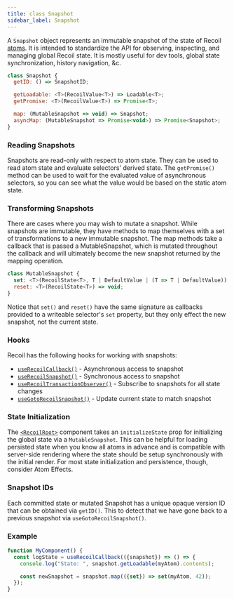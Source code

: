 ```yaml
---
title: class Snapshot
sidebar_label: Snapshot
---
```


A `Snapshot` object represents an immutable snapshot of the state of Recoil [atoms](/docs/api-reference/core/atom).  It is intended to standardize the API for observing, inspecting, and managing global Recoil state.  It is mostly useful for dev tools, global state synchronization, history navigation, &c.

```jsx
class Snapshot {
  getID: () => SnapshotID;

  getLoadable: <T>(RecoilValue<T>) => Loadable<T>;
  getPromise: <T>(RecoilValue<T>) => Promise<T>;

  map: (MutableSnapshot => void) => Snapshot;
  asyncMap: (MutableSnapshot => Promise<void>) => Promise<Snapshot>;
}
```

### Reading Snapshots

Snapshots are read-only with respect to atom state.  They can be used to read atom state and evaluate selectors' derived state.  The `getPromise()` method can be used to wait for the evaluated value of asynchronous selectors, so you can see what the value would be based on the static atom state.

### Transforming Snapshots

There are cases where you may wish to mutate a snapshot.  While snapshots are immutable, they have methods to map themselves with a set of transformations to a new immutable snapshot.  The map methods take a callback that is passed a MutableSnapshot, which is mutated throughout the callback and will ultimately become the new snapshot returned by the mapping operation.

```jsx
class MutableSnapshot {
  set: <T>(RecoilState<T>, T | DefaultValue | (T => T | DefaultValue)) => void;
  reset: <T>(RecoilState<T>) => void;
}
```

Notice that `set()` and `reset()` have the same signature as callbacks provided to a writeable selector's `set` property, but they only effect the new snapshot, not the current state.

### Hooks

Recoil has the following hooks for working with snapshots:

- [`useRecoilCallback()`](/docs/api-reference/core/useRecoilCallback) - Asynchronous access to snapshot
- [`useRecoilSnapshot()`](/docs/api-reference/core/useRecoilSnapshot) - Synchronous access to snapshot
- [`useRecoilTransactionObserver()`](/docs/api-reference/core/useRecoilTransactionObserver) - Subscribe to snapshots for all state changes
- [`useGotoRecoilSnapshot()`](/docs/api-reference/core/useGotoRecoilSnapshot) - Update current state to match snapshot

### State Initialization

The [`<RecoilRoot>`](/docs/api-reference/core/RecoilRoot) component takes an `initializeState` prop for initializing the global state via a `MutableSnapshot`.  This can be helpful for loading persisted state when you know all atoms in advance and is compatible with server-side rendering where the state should be setup synchronously with the initial render.  For most state initialization and persistence, though, consider Atom Effects.

### Snapshot IDs

Each committed state or mutated Snapshot has a unique opaque version ID that can be obtained via `getID()`. This to detect that we have gone back to a previous snapshot via `useGotoRecoilSnapshot()`.

### Example

```jsx
function MyComponent() {
  const logState = useRecoilCallback(({snapshot}) => () => {
    console.log("State: ", snapshot.getLoadable(myAtom).contents);

    const newSnapshot = snapshot.map(({set}) => set(myAtom, 42));
  });
}
```
